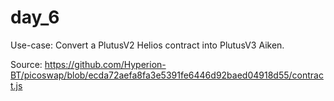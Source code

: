 # day_6

Use-case: Convert a PlutusV2 Helios contract into PlutusV3 Aiken.

Source: https://github.com/Hyperion-BT/picoswap/blob/ecda72aefa8fa3e5391fe6446d92baed04918d55/contract.js
